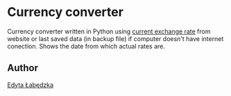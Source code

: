# Currency converter

Currency converter written in Python using [current exchange rate](https://www.nbp.pl/home.aspx?f=%2Fkursy%2Fkursya.html&fbclid=IwAR2fYe5V6HgOutrgzUV1eWW_3x-pMigh9yMIZlHmDlXTMAjhUZmr8nTIeGI) from website 
or last saved data (in backup file) if computer doesn't have internet conection.
Shows the date from which actual rates are.

## Author
[Edyta Łabędzka](https://github.com/3dytalabedzka)